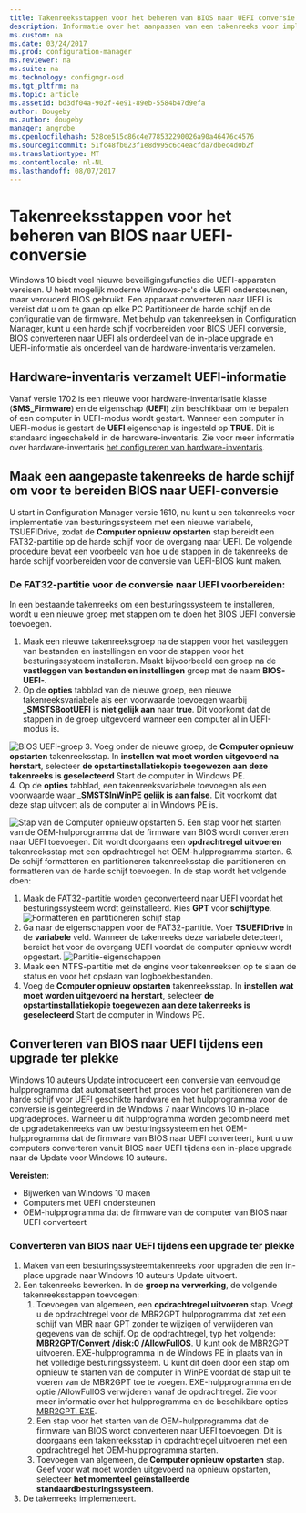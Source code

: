```yaml
---
title: Takenreeksstappen voor het beheren van BIOS naar UEFI conversie | Configuration Manager
description: Informatie over het aanpassen van een takenreeks voor implementatie van besturingssysteem voorbereiden van een FAT32-partitie voor de overgang naar UEFI.
ms.custom: na
ms.date: 03/24/2017
ms.prod: configuration-manager
ms.reviewer: na
ms.suite: na
ms.technology: configmgr-osd
ms.tgt_pltfrm: na
ms.topic: article
ms.assetid: bd3df04a-902f-4e91-89eb-5584b47d9efa
author: Dougeby
ms.author: dougeby
manager: angrobe
ms.openlocfilehash: 528ce515c86c4e778532290026a90a46476c4576
ms.sourcegitcommit: 51fc48fb023f1e8d995c6c4eacfda7dbec4d0b2f
ms.translationtype: MT
ms.contentlocale: nl-NL
ms.lasthandoff: 08/07/2017
---
```

# <a name="task-sequence-steps-to-manage-bios-to-uefi-conversion"></a>Takenreeksstappen voor het beheren van BIOS naar UEFI-conversie
Windows 10 biedt veel nieuwe beveiligingsfuncties die UEFI-apparaten vereisen. U hebt mogelijk moderne Windows-pc's die UEFI ondersteunen, maar verouderd BIOS gebruikt. Een apparaat converteren naar UEFI is vereist dat u om te gaan op elke PC Partitioneer de harde schijf en de configuratie van de firmware. Met behulp van takenreeksen in Configuration Manager, kunt u een harde schijf voorbereiden voor BIOS UEFI conversie, BIOS converteren naar UEFI als onderdeel van de in-place upgrade en UEFI-informatie als onderdeel van de hardware-inventaris verzamelen.

## <a name="hardware-inventory-collects-uefi-information"></a>Hardware-inventaris verzamelt UEFI-informatie
Vanaf versie 1702 is een nieuwe voor hardware-inventarisatie klasse (**SMS_Firmware**) en de eigenschap (**UEFI**) zijn beschikbaar om te bepalen of een computer in UEFI-modus wordt gestart. Wanneer een computer in UEFI-modus is gestart de **UEFI** eigenschap is ingesteld op **TRUE**. Dit is standaard ingeschakeld in de hardware-inventaris. Zie voor meer informatie over hardware-inventaris [het configureren van hardware-inventaris](/sccm/core/clients/manage/inventory/configure-hardware-inventory).

## <a name="create-a-custom-task-sequence-to-prepare-the-hard-drive-for-bios-to-uefi-conversion"></a>Maak een aangepaste takenreeks de harde schijf om voor te bereiden BIOS naar UEFI-conversie
U start in Configuration Manager versie 1610, nu kunt u een takenreeks voor implementatie van besturingssysteem met een nieuwe variabele, TSUEFIDrive, zodat de **Computer opnieuw opstarten** stap bereidt een FAT32-partitie op de harde schijf voor de overgang naar UEFI. De volgende procedure bevat een voorbeeld van hoe u de stappen in de takenreeks de harde schijf voorbereiden voor de conversie van UEFI-BIOS kunt maken.

### <a name="to-prepare-the-fat32-partition-for-the-conversion-to-uefi"></a>De FAT32-partitie voor de conversie naar UEFI voorbereiden:
In een bestaande takenreeks om een besturingssysteem te installeren, wordt u een nieuwe groep met stappen om te doen het BIOS UEFI conversie toevoegen.

1. Maak een nieuwe takenreeksgroep na de stappen voor het vastleggen van bestanden en instellingen en voor de stappen voor het besturingssysteem installeren. Maakt bijvoorbeeld een groep na de **vastleggen van bestanden en instellingen** groep met de naam **BIOS-UEFI-**.
2. Op de **opties** tabblad van de nieuwe groep, een nieuwe takenreeksvariabele als een voorwaarde toevoegen waarbij **_SMSTSBootUEFI** is **niet gelijk aan** naar **true**. Dit voorkomt dat de stappen in de groep uitgevoerd wanneer een computer al in UEFI-modus is.

  ![BIOS UEFI-groep](../../core/get-started/media/BIOS-to-UEFI-group.png)
3. Voeg onder de nieuwe groep, de **Computer opnieuw opstarten** takenreeksstap. In **instellen wat moet worden uitgevoerd na herstart**, selecteer **de opstartinstallatiekopie toegewezen aan deze takenreeks is geselecteerd** Start de computer in Windows PE.  
4. Op de **opties** tabblad, een takenreeksvariabele toevoegen als een voorwaarde waar **_SMSTSInWinPE gelijk is aan false**. Dit voorkomt dat deze stap uitvoert als de computer al in Windows PE is.

  ![Stap van de Computer opnieuw opstarten](../../core/get-started/media/restart-in-windows-pe.png)
5. Een stap voor het starten van de OEM-hulpprogramma dat de firmware van BIOS wordt converteren naar UEFI toevoegen. Dit wordt doorgaans een **opdrachtregel uitvoeren** takenreeksstap met een opdrachtregel het OEM-hulpprogramma starten.
6. De schijf formatteren en partitioneren takenreeksstap die partitioneren en formatteren van de harde schijf toevoegen. In de stap wordt het volgende doen:
  1. Maak de FAT32-partitie worden geconverteerd naar UEFI voordat het besturingssysteem wordt geïnstalleerd. Kies **GPT** voor **schijftype**.
    ![Formatteren en partitioneren schijf stap](../media/format-and-partition-disk.png)
  2. Ga naar de eigenschappen voor de FAT32-partitie. Voer **TSUEFIDrive** in de **variabele** veld. Wanneer de takenreeks deze variabele detecteert, bereidt het voor de overgang UEFI voordat de computer opnieuw wordt opgestart.
    ![Partitie-eigenschappen](../../core/get-started/media/partition-properties.png)
  3. Maak een NTFS-partitie met de engine voor takenreeksen op te slaan de status en voor het opslaan van logboekbestanden.
7. Voeg de **Computer opnieuw opstarten** takenreeksstap. In **instellen wat moet worden uitgevoerd na herstart**, selecteer **de opstartinstallatiekopie toegewezen aan deze takenreeks is geselecteerd** Start de computer in Windows PE.  

## <a name="convert-from-bios-to-uefi-during-an-in-place-upgrade"></a>Converteren van BIOS naar UEFI tijdens een upgrade ter plekke
Windows 10 auteurs Update introduceert een conversie van eenvoudige hulpprogramma dat automatiseert het proces voor het partitioneren van de harde schijf voor UEFI geschikte hardware en het hulpprogramma voor de conversie is geïntegreerd in de Windows 7 naar Windows 10 in-place upgradeproces. Wanneer u dit hulpprogramma worden gecombineerd met de upgradetakenreeks van uw besturingssysteem en het OEM-hulpprogramma dat de firmware van BIOS naar UEFI converteert, kunt u uw computers converteren vanuit BIOS naar UEFI tijdens een in-place upgrade naar de Update voor Windows 10 auteurs.

**Vereisten**:
- Bijwerken van Windows 10 maken
- Computers met UEFI ondersteunen
- OEM-hulpprogramma dat de firmware van de computer van BIOS naar UEFI converteert

### <a name="to-convert-from-bios-to-uefi-during-an-in-place-upgrade"></a>Converteren van BIOS naar UEFI tijdens een upgrade ter plekke
1. Maken van een besturingssysteemtakenreeks voor upgraden die een in-place upgrade naar Windows 10 auteurs Update uitvoert.
2. Een takenreeks bewerken. In de **groep na verwerking**, de volgende takenreeksstappen toevoegen:
   1. Toevoegen van algemeen, een **opdrachtregel uitvoeren** stap. Voegt u de opdrachtregel voor de MBR2GPT hulpprogramma dat zet een schijf van MBR naar GPT zonder te wijzigen of verwijderen van gegevens van de schijf. Op de opdrachtregel, typ het volgende:  **MBR2GPT/Convert /disk:0 /AllowFullOS**. U kunt ook de MBR2GPT uitvoeren. EXE-hulpprogramma in de Windows PE in plaats van in het volledige besturingssysteem. U kunt dit doen door een stap om opnieuw te starten van de computer in WinPE voordat de stap uit te voeren van de MBR2GPT toe te voegen. EXE-hulpprogramma en de optie /AllowFullOS verwijderen vanaf de opdrachtregel. Zie voor meer informatie over het hulpprogramma en de beschikbare opties [MBR2GPT. EXE](https://technet.microsoft.com/itpro/windows/deploy/mbr-to-gpt).
   2. Een stap voor het starten van de OEM-hulpprogramma dat de firmware van BIOS wordt converteren naar UEFI toevoegen. Dit is doorgaans een takenreeksstap in opdrachtregel uitvoeren met een opdrachtregel het OEM-hulpprogramma starten.
   3. Toevoegen van algemeen, de **Computer opnieuw opstarten** stap. Geef voor wat moet worden uitgevoerd na opnieuw opstarten, selecteer **het momenteel geïnstalleerde standaardbesturingssysteem**.
3. De takenreeks implementeert.
